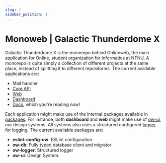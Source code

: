 ```yaml
---
slug: /
sidebar_position: 1
---
```


# Monoweb | Galactic Thunderdome X

Galactic Thunderdome X is the monorepo behind Onlineweb, the main application for Online, student organization for Informatics at NTNU. A monorepo is quite simply a collection of different projects at the same place, instead of splitting it to different repositories. The current available applications are:

- Mail handler
- [Core API](/apps/ow-api)
- [Web](/apps/web)
- [Dashboard](/apps/dashboard)
- [Docs](/apps/docs), which you're reading now!


Each application might make use of the internal packages available in [packages](/packages). For instance, both **dashboard** and **web** might make use of [ow-ui](/packages/ow-ui), our design systems. All systems also uses a structured configured [logger](/packages/ow-logger) for logging. The current available packages are:

- **eslint-config-ow**: ESLint configuration
- **ow-db**: Fully typed database client and migrator
- **ow-logger**: Structured logger
- **ow-ui**: Design System.